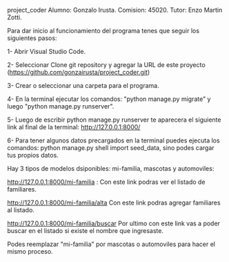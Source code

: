 project_coder
Alumno: Gonzalo Irusta.
Comision: 45020.
Tutor: Enzo Martin Zotti.

Para dar inicio al funcionamiento del programa tenes que seguir los siguientes pasos:

1- Abrir Visual Studio Code.

2- Seleccionar Clone git repository y agregar la URL de este proyecto (https://github.com/gonzairusta/project_coder.git)

3- Crear o seleccionar una carpeta para el programa.

4- En la terminal ejecutar los comandos: "python manage.py migrate" y luego "python manage.py runserver".

5- Luego de escribir python manage.py runserver te aparecera el siguiente link al final de la terminal: http://127.0.0.1:8000/

6- Para tener algunos datos precargados en la terminal puedes ejecuta los comandos: python manage.py shell import seed_data, sino podes cargar tus propios datos.

Hay 3 tipos de modelos dsiponibles: mi-familia, mascotas y automoviles:

http://127.0.0.1:8000/mi-familia : Con este link podras ver el listado de familiares.

http://127.0.0.1:8000/mi-familia/alta Con este link podras agregar familiares al listado.

http://127.0.0.1:8000/mi-familia/buscar Por ultimo con este link vas a poder buscar en el listado si existe el nombre que ingresaste.

Podes reemplazar "mi-familia" por mascotas o automoviles para hacer el mismo proceso.
